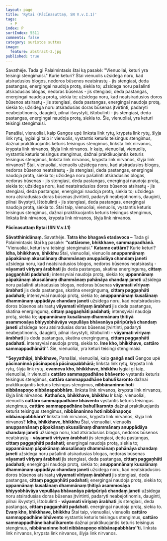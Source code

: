 ```yaml
---
layout: page
title: 'Rytai (Pācīnasuttaṃ, SN V.v.I.1)'
tags:
  - P
index: P
sortIndex: 5511
comments: false
category: suristos suttos
image:
  feature: abstract-2.jpg
published: true
---
```



Savathėje. Tada gi Palaimintasis štai ką pasakė: "Vienuoliai, keturi yra teisingi stengimaisi." Kurie keturi? Štai vienuolis užsidega noru, kad atsiradusios blogos, nedoros būsenos neatsirastų - jis stengiasi, deda pastangas, energingai naudoja protą, siekia to; užsidega noru pašalinti atsiradusias blogas, nedoras būsenas - jis stengiasi, deda pastangas, energingai naudoja protą, siekia to; užsidega noru, kad neatsiradusios doros būsenos atsirastų - jis stengiasi, deda pastangas, energingai naudoja protą, siekia to; užsidega noru atsiradusias doras būsenas įtvirtinti, padaryti neabejotinomis, dauginti, pilnai išvystyti, ištobulinti - jis stengiasi, deda pastangas, energingai naudoja protą, siekia to. Šie, vienuoliai, yra keturi teisingi stengimaisi.

Panašiai, vienuoliai, kaip Gangos upė linksta link rytų, krypsta link rytų, šlyja link rytų, lygiai gi taip ir vienuolis, vystantis keturis teisingus stengimus, dažnai praktikuojantis keturis teisingus stengimus, linksta link nirvanos, krypsta link nirvanos, šlyja link nirvanos. Ir kaip, vienuoliai, vienuolis, vystantis keturis teisingus stengimus, dažnai praktikuojantis keturis teisingus stengimus, linksta link nirvanos, krypsta link nirvanos, šlyja link nirvanos? Štai, vienuoliai, vienuolis užsidega noru, kad atsiradusios blogos, nedoros būsenos neatsirastų - jis stengiasi, deda pastangas, energingai naudoja protą, siekia to; užsidega noru pašalinti atsiradusias blogas, nedoras būsenas - jis stengiasi, deda pastangas, energingai naudoja protą, siekia to; užsidega noru, kad neatsiradusios doros būsenos atsirastų - jis stengiasi, deda pastangas, energingai naudoja protą, siekia to; užsidega noru atsiradusias doras būsenas įtvirtinti, padaryti neabejotinomis, dauginti, pilnai išvystyti, ištobulinti - jis stengiasi, deda pastangas, energingai naudoja protą, siekia to. Štai taip, vienuoliai, vienuolis, vystantis keturis teisingus stengimus, dažnai praktikuojantis keturis teisingus stengimus, linksta link nirvanos, krypsta link nirvanos, šlyja link nirvanos.

**Pācīnasuttaṃ Rytai (SN V.v.I.1)**

**Sāvatthinidānaṃ.** Savathėje. **Tatra kho bhagavā etadavoca –** Tada gi Palaimintasis štai ką pasakė: **‘‘cattārome, bhikkhave, sammappadhānā.** "Vienuoliai, keturi yra teisingi stengimaisi." **Katame cattāro?** Kurie keturi? **Idha, bhikkhave, bhikkhu** Štai, vienuoliai, vienuolis **anuppannānaṃ pāpakānaṃ akusalānaṃ dhammānaṃ anuppādāya chandaṃ janeti** užsidega noru, kad neatsiradusios blogos, nedoros būsenos neatsirastų - **vāyamati vīriyaṃ ārabhati** jis deda pastangas, skatina energingumą, **cittaṃ paggaṇhāti padahati;** intensyviai naudoja protą, siekia to; **uppannānaṃ pāpakānaṃ akusalānaṃ dhammānaṃ pahānāya chandaṃ janeti** užsidega noru pašalinti atsiradusias blogas, nedoras būsenas **vāyamati vīriyaṃ ārabhati** jis deda pastangas, skatina energingumą, **cittaṃ paggaṇhāti padahati;** intensyviai naudoja protą, siekia to; **anuppannānaṃ kusalānaṃ dhammānaṃ uppādāya chandaṃ janeti** užsidega noru, kad neatsiradusios doros būsenos atsirastų **vāyamati vīriyaṃ ārabhati** jis deda pastangas, skatina energingumą, **cittaṃ paggaṇhāti padahati;** intensyviai naudoja protą, siekia to; **uppannānaṃ kusalānaṃ dhammānaṃ ṭhitiyā asammosāya bhiyyobhāvāya vepullāya bhāvanāya pāripūriyā chandaṃ janeti** užsidega noru atsiradusias doras būsenas įtvirtinti, padaryti neabejotinomis, dauginti, pilnai išvystyti, ištobulinti - **vāyamati vīriyaṃ ārabhati** jis deda pastangas, skatina energingumą, **cittaṃ paggaṇhāti padahati.** intensyviai naudoja protą, siekia to. **Ime kho, bhikkhave, cattāro sammappadhānāti’’.** Šie, vienuoliai, yra keturi teisingi stengimaisi.

**‘‘Seyyathāpi, bhikkhave,** Panašiai, vienuoliai, kaip **gaṅgā nadī** Gangos upė **pācīnaninnā pācīnapoṇā pācīnapabbhārā;** linksta link rytų, krypsta link rytų, šlyja link rytų, **evameva kho, bhikkhave, bhikkhu** lygiai gi taip, vienuoliai, ir vienuolis **cattāro sammappadhāne bhāvento** vystantis keturis teisingus stengimus, **cattāro sammappadhāne bahulīkaronto** dažnai praktikuojantis keturis teisingus stengimus, **nibbānaninno hoti nibbānapoṇo nibbānapabbhāro.** linksta link nirvanos, krypsta link nirvanos, šlyja link nirvanos. **Kathañca, bhikkhave, bhikkhu** Ir kaip, vienuoliai, vienuolis **cattāro sammappadhāne bhāvento** vystantis keturis teisingus stengimus, **cattāro sammappadhāne bahulīkaronto** dažnai praktikuojantis keturis teisingus stengimus, **nibbānaninno hoti nibbānapoṇo nibbānapabbhāro?** linksta link nirvanos, krypsta link nirvanos, šlyja link nirvanos? **Idha, bhikkhave, bhikkhu** Štai, vienuoliai, vienuolis **anuppannānaṃ pāpakānaṃ akusalānaṃ dhammānaṃ anuppādāya chandaṃ janeti** užsidega noru, kad atsiradusios blogos, nedoros būsenos neatsirastų - **vāyamati vīriyaṃ ārabhati** jis stengiasi, deda pastangas, **cittaṃ paggaṇhāti padahati;** energingai naudoja protą, siekia to; **uppannānaṃ pāpakānaṃ akusalānaṃ dhammānaṃ pahānāya chandaṃ janeti** užsidega noru pašalinti atsiradusias blogas, nedoras būsenas **vāyamati vīriyaṃ ārabhati** jis stengiasi, deda pastangas, **cittaṃ paggaṇhāti padahati;** energingai naudoja protą, siekia to; **anuppannānaṃ kusalānaṃ dhammānaṃ uppādāya chandaṃ janeti** užsidega noru, kad neatsiradusios doros būsenos atsirastų **vāyamati vīriyaṃ ārabhati** jis stengiasi, deda pastangas, **cittaṃ paggaṇhāti padahati;** energingai naudoja protą, siekia to; **uppannānaṃ kusalānaṃ dhammānaṃ ṭhitiyā asammosāya bhiyyobhāvāya vepullāya bhāvanāya pāripūriyā chandaṃ janeti** užsidega noru atsiradusias doras būsenas įtvirtinti, padaryti neabejotinomis, dauginti, pilnai išvystyti, ištobulinti - **vāyamati vīriyaṃ ārabhati** jis stengiasi, deda pastangas, **cittaṃ paggaṇhāti padahati.** energingai naudoja protą, siekia to. **Evaṃ kho, bhikkhave, bhikkhu** Štai taip, vienuoliai, vienuolis **cattāro sammappadhāne bhāvento** vystantis keturis teisingus stengimus, **cattāro sammappadhāne bahulīkaronto** dažnai praktikuojantis keturis teisingus stengimus, **nibbānaninno hoti nibbānapoṇo nibbānapabbhāro’’ti.** linksta link nirvanos, krypsta link nirvanos, šlyja link nirvanos.
